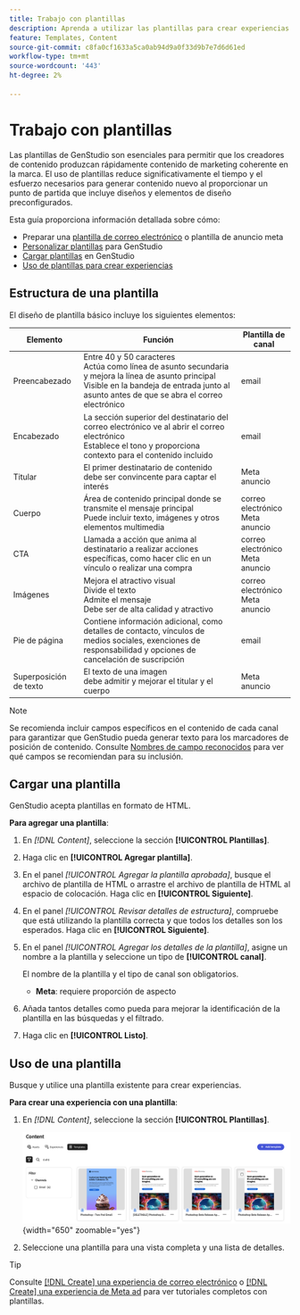 ```yaml
---
title: Trabajo con plantillas
description: Aprenda a utilizar las plantillas para crear experiencias atractivas en GenStudio.
feature: Templates, Content
source-git-commit: c8fa0cf1633a5ca0ab94d9a0f33d9b7e7d6d61ed
workflow-type: tm+mt
source-wordcount: '443'
ht-degree: 2%

---
```



# Trabajo con plantillas

Las plantillas de GenStudio son esenciales para permitir que los creadores de contenido produzcan rápidamente contenido de marketing coherente en la marca. El uso de plantillas reduce significativamente el tiempo y el esfuerzo necesarios para generar contenido nuevo al proporcionar un punto de partida que incluye diseños y elementos de diseño preconfigurados.

Esta guía proporciona información detallada sobre cómo:

* Preparar una [plantilla de correo electrónico](email-template.md) o plantilla de anuncio meta
* [Personalizar plantillas](customize-template.md) para GenStudio
* [Cargar plantillas](#upload-a-template) en GenStudio
* [Uso de plantillas para crear experiencias](#use-a-template)

## Estructura de una plantilla

El diseño de plantilla básico incluye los siguientes elementos:

| Elemento | Función | Plantilla de canal |
| ------------ | ---------------------- | -------------------- |
| Preencabezado | Entre 40 y 50 caracteres <br>Actúa como línea de asunto secundaria y mejora la línea de asunto principal <br>Visible en la bandeja de entrada junto al asunto antes de que se abra el correo electrónico | email |
| Encabezado | La sección superior del destinatario del correo electrónico ve al abrir el correo electrónico <br>Establece el tono y proporciona contexto para el contenido incluido | email |
| Titular | El primer destinatario de contenido <br> debe ser convincente para captar el interés | Meta anuncio |
| Cuerpo | Área de contenido principal donde se transmite el mensaje principal <br>Puede incluir texto, imágenes y otros elementos multimedia | correo electrónico<br>Meta anuncio |
| CTA | Llamada a acción que anima al destinatario a realizar acciones específicas, como hacer clic en un vínculo o realizar una compra | correo electrónico<br>Meta anuncio |
| Imágenes | Mejora el atractivo visual <br>Divide el texto <br>Admite el mensaje <br>Debe ser de alta calidad y atractivo | correo electrónico<br>Meta anuncio |
| Pie de página | Contiene información adicional, como detalles de contacto, vínculos de medios sociales, exenciones de responsabilidad y opciones de cancelación de suscripción | email |
| Superposición de texto | El texto de una imagen <br> debe admitir y mejorar el titular y el cuerpo | Meta anuncio |

>[!NOTE]
> 
>Se recomienda incluir campos específicos en el contenido de cada canal para garantizar que GenStudio pueda generar texto para los marcadores de posición de contenido. Consulte [Nombres de campo reconocidos](customize-template.md#recognized-field-names) para ver qué campos se recomiendan para su inclusión.

## Cargar una plantilla

GenStudio acepta plantillas en formato de HTML.

**Para agregar una plantilla**:

1. En _[!DNL Content]_, seleccione la sección **[!UICONTROL Plantillas]**.

1. Haga clic en **[!UICONTROL Agregar plantilla]**.

1. En el panel _[!UICONTROL Agregar la plantilla aprobada]_, busque el archivo de plantilla de HTML o arrastre el archivo de plantilla de HTML al espacio de colocación. Haga clic en **[!UICONTROL Siguiente]**.

1. En el panel _[!UICONTROL Revisar detalles de estructura]_, compruebe que está utilizando la plantilla correcta y que todos los detalles son los esperados. Haga clic en **[!UICONTROL Siguiente]**.

1. En el panel _[!UICONTROL Agregar los detalles de la plantilla]_, asigne un nombre a la plantilla y seleccione un tipo de **[!UICONTROL canal]**.

   El nombre de la plantilla y el tipo de canal son obligatorios.

   * **Meta**: requiere proporción de aspecto
   <!-- **Display ads**: requires Dimensions -->

1. Añada tantos detalles como pueda para mejorar la identificación de la plantilla en las búsquedas y el filtrado.

1. Haga clic en **[!UICONTROL Listo]**.

## Uso de una plantilla

Busque y utilice una plantilla existente para crear experiencias.

**Para crear una experiencia con una plantilla**:

1. En _[!DNL Content]_, seleccione la sección **[!UICONTROL Plantillas]**.

   ![Lista de plantillas de contenido](../../assets/content-templates.png){width="650" zoomable="yes"}

1. Seleccione una plantilla para una vista completa y una lista de detalles.

>[!TIP]
>
>Consulte [[!DNL Create] una experiencia de correo electrónico](/help/tutorials/create-email-experience.md) o [[!DNL Create] una experiencia de Meta ad](/help/tutorials/create-meta-ad.md) para ver tutoriales completos con plantillas.

<!--  The create button in Content Template view does not work yet.
1. Click **[!UICONTROL Create Experience]** (paintbrush) from the upper right corner to use the template.
-->
